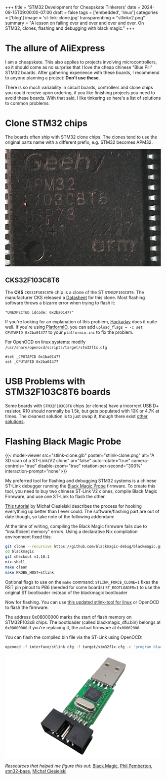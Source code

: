 +++
title = 'STM32 Development for Cheapskate Tinkerers'
date = 2024-09-15T09:00:00-07:00
draft = false
tags = ['embedded', 'linux']
categories = ['blog']
image = 'st-link-clone.jpg'
transparentimg = "stlinkv2.png"
summary = "A lesson on failing over and over and over and over. On STM32, clones, flashing and debugging with black magic."
+++

# The allure of AliExpress

I am a cheapskate. This also applies to projects involving microcontrollers, so it should come as no surprise that I love the cheap chinese "Blue Pill" STM32 boards. After gathering experience with these boards, I recommend to anyone planning a project: **Don't use these**.

There is so much variability in circuit boards, controllers and clone chips you could receive upon ordering, if you like finishing projects you need to avoid these boards. With that said, I like tinkering so here's a list of solutions to common problems:

# Clone STM32 chips

The boards often ship with STM32 clone chips. The clones tend to use the original parts name with a different prefix, e.g. STM32 becomes APM32.

![](st-link-clone.jpg)

## CKS32F103C8T6

The **CKS** ```CKS32F103C8T6``` chip is a clone of the ST ```STM32F103C8T6```. The manufacturer CKS released a [Datasheet](https://www.lcsc.com/datasheet/lcsc_datasheet_2304140030_CKS-CKS32F103C8T6_C556576.pdf) for this clone. Most flashing software throws a bizarre error when trying to flash it:

```
"UNEXPECTED idcode: 0x2ba01477"
```

If you're looking for an explanation of this problem, [Hackaday](https://hackaday.com/2020/10/22/stm32-clones-the-good-the-bad-and-the-ugly/) does it quite well. If you're using [PlatformIO](https://platformio.org/), you can add `upload_flags = -c set CPUTAPID 0x2ba01477` to your `platformio.ini` to fix the problem.

For OpenOCD on linux systems: modify ```/usr/share/openocd/scripts/target/stm32f1x.cfg```
```
#set _CPUTAPID 0x1ba01477
set _CPUTAPID 0x2ba01477
```

# USB Problems with STM32F103C8T6 boards

Some boards with `STM32F103C8T6` chips (or clones) have a incorrect USB D+ resistor. R10 should normally be 1.5k, but gets populated with 10K or 4.7K at times. The cleanest solution is to just swap it, though there exist [other solutions](http://amitesh-singh.github.io/stm32/2017/05/27/Overcoming-wrong-pullup-in-blue-pill.html).


# Flashing Black Magic Probe

{{< model-viewer src="stlink-clone.glb" poster="stlink-clone.png" alt="A 3D scan of a ST-Link/V2 clone" ar="false" auto-rotate="true" camera-controls="true" disable-zoom="true" rotation-per-second="300%" interaction-prompt="none">}}

My preferred tool for flashing and debugging STM32 systems is a chinese ST-Link debugger running the [Black Magic Probe](https://black-magic.org/) firmware. To create this tool, you need to buy two chinese ST-Link V2 clones, compile Black Magic Firmware, and use one ST-Link to flash the other.

[This tutorial](https://ciesie.com/post/black_magic_probe_stlink/) by Michał Ciesielski describes the process for hooking everything up better than I ever could. The software/flashing part are out of date though, so take note of the following addendum:

At the time of writing, compiling the Black Magic firmware fails due to "insufficient memory" errors. Using a declarative Nix compilation environment fixed this:

```bash
git clone --recursive https://github.com/blackmagic-debug/blackmagic.git
cd blackmagic
git checkout v1.10.1
nix-shell
make clean
make PROBE_HOST=stlink
```

Optional flags to use on the `make` command:
```STLINK_FORCE_CLONE=1``` fixes the RST pin pinout to PB6 (needed for some boards)
```ST_BOOTLOADER=1``` to use the original ST bootloader instead of the blackmagic bootloader

Now for flashing. You can use [this updated stlink-tool for linux](https://github.com/GabyPCgeeK/stlink-tool) or OpenOCD to flash the firmware.

The address 0x08000000 marks the start of flash memory on STM32F103x8 chips. The bootloader (called blackmagic_dfu.bin) belongs at `0x08000000` if you're replacing it, the actual firmware at `0x08002000`.

You can flash the compiled bin file via the ST-Link using OpenOCD:

```bash
openocd -f interface/stlink.cfg -f target/stm32f1x.cfg -c 'program blackmagic.bin verify reset exit 0x08002000'
```
![](stlinkv2.png)

*Ressources that helped me figure this out:*  [Black Magic](https://github.com/blackmagic-debug/blackmagic/tree/main/src/platforms/stlink#reverting-to-original-st-firmware-with-running-bmp-firmware), [Phil Pemberton](https://philpem.me.uk/elec/stlink-blackmagic), [stm32-base](https://stm32-base.org/boards/#debuggers), [Michał Ciesielski](https://ciesie.com/post/black_magic_probe_stlink/) 
